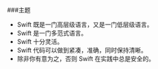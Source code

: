 ###主题

* Swift 既是一门高层级语言，又是一门低层级语言。
* Swift 是一门多范式语言。
* Swift 十分灵活。
* Swift 代码可以做到紧凑，准确，同时保持清晰。
* 除非你有意为之，否则 Swift 在实践中总是安全的。